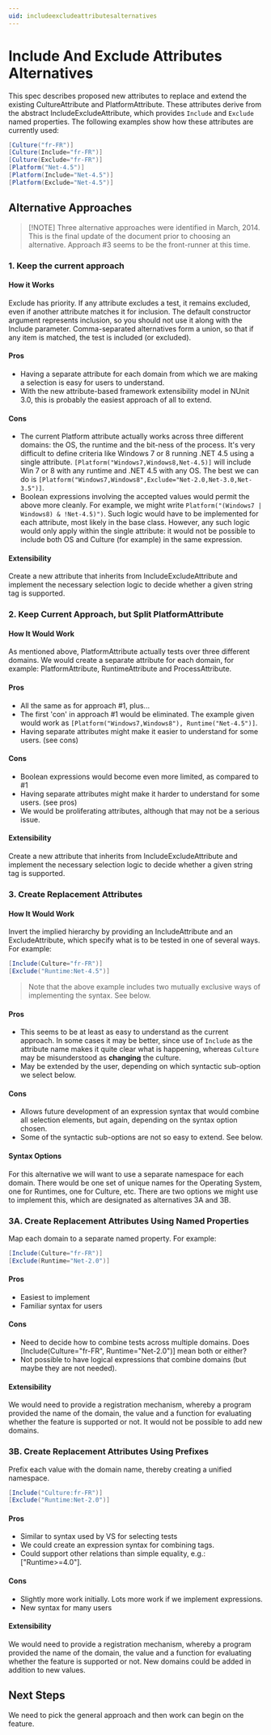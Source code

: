 ```yaml
---
uid: includeexcludeattributesalternatives
---
```


# Include And Exclude Attributes Alternatives

This spec describes proposed new attributes to replace and extend the existing CultureAttribute and PlatformAttribute.
These attributes derive from the abstract IncludeExcludeAttribute, which provides `Include` and `Exclude` named
properties. The following examples show how these attributes are currently used:

```csharp
[Culture("fr-FR")]
[Culture(Include="fr-FR")]
[Culture(Exclude="fr-FR")]
[Platform("Net-4.5")]
[Platform(Include="Net-4.5")]
[Platform(Exclude="Net-4.5")]
```

## Alternative Approaches

> [!NOTE] Three alternative approaches were identified in March, 2014. This is the final update of the document prior to
> choosing an alternative. Approach #3 seems to be the front-runner at this time.

### 1. Keep the current approach

#### How it Works

Exclude has priority. If any attribute excludes a test, it remains excluded, even if another attribute matches it for
inclusion. The default constructor argument represents inclusion, so you should not use it along with the Include
parameter. Comma-separated alternatives form a union, so that if any item is matched, the test is included (or
excluded).

#### Pros

* Having a separate attribute for each domain from which we are making a selection is easy for users to understand.
* With the new attribute-based framework extensibility model in NUnit 3.0, this is probably the easiest approach of all
  to extend.

#### Cons

* The current Platform attribute actually works across three different domains: the OS, the runtime and the bit-ness of
  the process. It's very difficult to define criteria like Windows 7 or 8 running .NET 4.5 using a single attribute.
  `[Platform("Windows7,Windows8,Net-4.5)]` will include Win 7 or 8 with any runtime and .NET 4.5 with any OS. The best
  we can do is `[Platform("Windows7,Windows8",Exclude="Net-2.0,Net-3.0,Net-3.5")]`.
* Boolean expressions involving the accepted values would permit the above more cleanly. For example, we might write
  `Platform("(Windows7 | Windows8) & !Net-4.5)")`. Such logic would have to be implemented for each attribute, most
  likely in the base class. However, any such logic would only apply within the single attribute: it would not be
  possible to include both OS and Culture (for example) in the same expression.

#### Extensibility

Create a new attribute that inherits from IncludeExcludeAttribute and implement the necessary selection logic to decide
whether a given string tag is supported.

### 2. Keep Current Approach, but Split PlatformAttribute

#### How It Would Work

As mentioned above, PlatformAttribute actually tests over three different domains. We would create a separate attribute
for each domain, for example: PlatformAttribute, RuntimeAttribute and ProcessAttribute.

#### Pros

* All the same as for approach #1, plus...
* The first 'con' in approach #1 would be eliminated. The example given would work as `[Platform("Windows7,Windows8"),
  Runtime("Net-4.5")]`.
* Having separate attributes might make it easier to understand for some users. (see cons)

#### Cons

* Boolean expressions would become even more limited, as compared to #1
* Having separate attributes might make it harder to understand for some users. (see pros)
* We would be proliferating attributes, although that may not be a serious issue.

#### Extensibility

Create a new attribute that inherits from IncludeExcludeAttribute and implement the necessary selection logic to decide
whether a given string tag is supported.

### 3. Create Replacement Attributes

#### How It Would Work

Invert the implied hierarchy by providing an IncludeAttribute and an ExcludeAttribute, which specify what is to be
tested in one of several ways. For example:

```csharp
[Include(Culture="fr-FR")]
[Exclude("Runtime:Net-4.5")]
```

> Note that the above example includes two mutually exclusive ways of implementing the syntax. See below.

#### Pros

* This seems to be at least as easy to understand as the current approach. In some cases it may be better, since use of
  `Include` as the attribute name makes it quite clear what is happening, whereas `Culture` may be misunderstood as
  **changing** the culture.
* May be extended by the user, depending on which syntactic sub-option we select below.

#### Cons

* Allows future development of an expression syntax that would combine all selection elements, but again, depending on
  the syntax option chosen.
* Some of the syntactic sub-options are not so easy to extend. See below.

#### Syntax Options

For this alternative we will want to use a separate namespace for each domain. There would be one set of unique names
for the Operating System, one for Runtimes, one for Culture, etc. There are two options we might use to implement this,
which are designated as alternatives 3A and 3B.

### 3A. Create Replacement Attributes Using Named Properties

Map each domain to a separate named property. For example:

```csharp
[Include(Culture="fr-FR")]
[Exclude(Runtime="Net-2.0")]
```

#### Pros

* Easiest to implement
* Familiar syntax for users

#### Cons

* Need to decide how to combine tests across multiple domains. Does [Include(Culture="fr-FR", Runtime="Net-2.0")] mean
  both or either?
* Not possible to have logical expressions that combine domains (but maybe they are not needed).

#### Extensibility

We would need to provide a registration mechanism, whereby a program provided the name of the domain, the value and a
function for evaluating whether the feature is supported or not. It would not be possible to add new domains.

### 3B. Create Replacement Attributes Using Prefixes

Prefix each value with the domain name, thereby creating a unified namespace.

```csharp
[Include("Culture:fr-FR")]
[Exclude("Runtime:Net-2.0")]
```

#### Pros

* Similar to syntax used by VS for selecting tests
* We could create an expression syntax for combining tags.
* Could support other relations than simple equality, e.g.: ["Runtime>=4.0"].

#### Cons

* Slightly more work initially. Lots more work if we implement expressions.
* New syntax for many users

#### Extensibility

We would need to provide a registration mechanism, whereby a program provided the name of the domain, the value and a
function for evaluating whether the feature is supported or not. New domains could be added in addition to new values.

## Next Steps

We need to pick the general approach and then work can begin on the feature.
